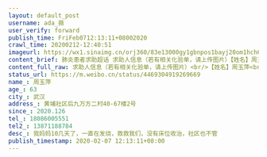 ```yaml
---
layout: default_post
username: ada_薇
user_verify: forward
publish_time: FriFeb0712:13:11+08002020
crawl_time: 20200212-12:40:51
imageurl: https://wx1.sinaimg.cn/orj360/83e13000gy1gbnpos1bayj20om1hch6b.jpg,https://wx4.sinaimg.cn/orj360/83e13000gy1gbnposn8rtj20om1hcwxa.jpg
content_brief: 肺炎患者求助超话 求助人信息（若有相关化验单，请上传图片）【姓名】周玉萍【年龄】63【所在城市】武汉【所在小区、社区】黄埔社区后九万方二村40-6 7楼2号【患病时间】2020.1 26【联系方式】18086005551【其他紧急联系人】13871188784【病情描述】我妈妈10几天了，一直在发烧，救救我们 ...全文
content_full_raw: 求助人信息（若有相关化验单，请上传图片）<br/>【姓名】周玉萍<br/>【年龄】63<br/>【所在城市】武汉<br/>【所在小区、社区】黄埔社区后九万方二村40-67楼2号<br/>【患病时间】2020.126<br/>【联系方式】18086005551<br/>【其他紧急联系人】13871188784<br/>【病情描述】我妈妈10几天了，一直在发烧，救救我们，没有床位收治，社区也不管
status_url: https://m.weibo.cn/status/4469304919269669
name_: 周玉萍
age_: 63
city_: 武汉
address_: 黄埔社区后九万方二村40-67楼2号
since_: 2020.126
tel_: 18086005551
tel2_: 13871188784
desc_: 我妈妈10几天了，一直在发烧，救救我们，没有床位收治，社区也不管
publish_timestamp: 2020-02-07 12:13:11+08:00
---
```

